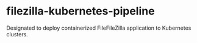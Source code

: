 # filezilla-kubernetes-pipeline
Designated to deploy containerized FileFileZilla application to Kubernetes clusters.
